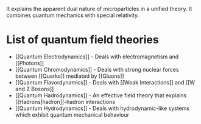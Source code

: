 It explains the apparent dual nature of microparticles in a unified theory.
It combines quantum mechanics with special relativity.
# List of quantum field theories
- [[Quantum Electrodynamics]] - Deals with electromagnetism and [[Photons]]
- [[Quantum Chromodynamics]] - Deals with strong nuclear forces between [[Quarks]] mediated by [[Gluons]]
- [[Quantum Flavordynamics]] - Deals with [[Weak Interactions]] and [[W and Z Bosons]]
- [[Quantum Hadrodynamics]] - An effective field theory that explains [[Hadrons|hadron]]-hadron interactions
- [[Quantum Hydrodynamics]] - Deals with hydrodynamic-like systems which exhibit quantum mechanical behaviour